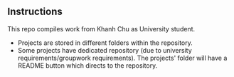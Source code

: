 ## Instructions

This repo compiles work from Khanh Chu as University student.

- Projects are stored in different folders within the repository.
- Some projects have dedicated repository (due to university requirements/groupwork requirements). The projects' folder will have a README button which directs to the repository.
